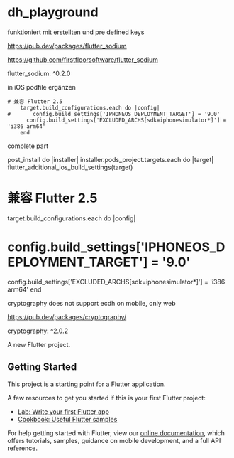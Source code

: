 # dh_playground

funktioniert mit erstellten und pre defined keys

https://pub.dev/packages/flutter_sodium

https://github.com/firstfloorsoftware/flutter_sodium

flutter_sodium: ^0.2.0

in iOS podfile ergänzen

    # 兼容 Flutter 2.5
        target.build_configurations.each do |config|
    #       config.build_settings['IPHONEOS_DEPLOYMENT_TARGET'] = '9.0'
          config.build_settings['EXCLUDED_ARCHS[sdk=iphonesimulator*]'] = 'i386 arm64'
        end


complete part

post_install do |installer|
installer.pods_project.targets.each do |target|
flutter_additional_ios_build_settings(target)
# 兼容 Flutter 2.5
target.build_configurations.each do |config|
#       config.build_settings['IPHONEOS_DEPLOYMENT_TARGET'] = '9.0'
config.build_settings['EXCLUDED_ARCHS[sdk=iphonesimulator*]'] = 'i386 arm64'
end    






cryptography does not support ecdh on mobile, only web

https://pub.dev/packages/cryptography/

cryptography: ^2.0.2


A new Flutter project.

## Getting Started

This project is a starting point for a Flutter application.

A few resources to get you started if this is your first Flutter project:

- [Lab: Write your first Flutter app](https://flutter.dev/docs/get-started/codelab)
- [Cookbook: Useful Flutter samples](https://flutter.dev/docs/cookbook)

For help getting started with Flutter, view our
[online documentation](https://flutter.dev/docs), which offers tutorials,
samples, guidance on mobile development, and a full API reference.

